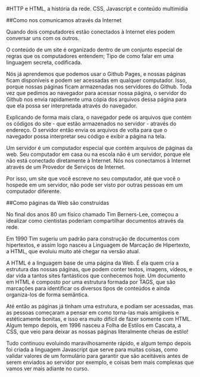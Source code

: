 #HTTP e HTML, a história da rede. CSS, Javascript e conteúdo multimídia

##Como nos comunicamos através da Internet

Quando dois computadores estão conectados à Internet eles podem conversar uns com os outros.

O conteúdo de um site é organizado dentro de um conjunto especial de regras que os computadores entendem; Tipo de como falar em uma linguagem secreta, codificada.

Nós já aprendemos que podemos usar o Github Pages, e nossas páginas ficam disponíveis e podem ser acessadas em qualquer computador. Isso, porque nossas páginas ficam armazenadas nos servidores do Github. Toda vez que pedimos ao navegador para acessar nossa página, o servidor do Github nos envia rapidamente uma cópia dos arquivos dessa página para que ela possa ser interpretada através do navegador.

Explicando de forma mais clara, o navegador pede os arquivos que contém os códigos do site - que estão armazenados no servidor - através do endereço. O servidor então envia os arquivos de volta para que o navegador possa interpretar seu código e exibir a página na tela.

Um servidor é um computador especial que contém arquivos de páginas da web. Seu computador em casa ou na escola não é um servidor, porque ele não está conectado diretamente à Internet. Nós nos conectamos à Internet através de um Provedor de Serviços de Internet.

Por isso, um site que você escreve no seu computador, até que você o hospede em um servidor, não pode ser visto por outras pessoas em um computador diferente.

##Como páginas da Web são construídas

No final dos anos 80 um físico chamado Tim Berners-Lee, começou a idealizar como cientistas poderiam compartilhar documentos através da rede.

Em 1990 Tim sugeriu um padrão para construção de documentos com hipertextos, e assim logo nasceu a Linguagem de Marcação de Hipertexto, a HTML, que evoluiu muito até chegar na versão atual.

A HTML é a linguagem base de uma página da Web. É ela quem cria a estrutura das nossas páginas, que podem conter textos, imagens, vídeos, e dar vida a tantos sites fantásticos que conhecemos hoje. Um documento em HTML é composto por uma estrutura formada por TAGS, que são marcações para identificar os diversos tipos de conteúdos e ainda organiza-los de forma semântica.

Até então as páginas já tinham uma estrutura, e podiam ser acessadas, mas as pessoas começaram a pensar em como torna-las mais amigáveis e estéticamente bonitas, e isso era muito difícil de fazer somente com HTML. Algum tempo depois, em 1996 nasceu a Folha de Estilos em Cascata, a CSS, que veio para deixar as nossas páginas literalmente cheias de estilo!

Tudo continuou evoluindo maravilhosamente rápido, e algum tempo depois foi criada a linguagem Javascript que serve para muitas coisas, como validar valores de um formulário para garantir que são aceitáveis antes de serem enviados ao servidor por exemplo, e coisas bem mais complexas que vamos ver mais adiante no curso.